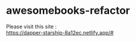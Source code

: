 # awesomebooks-refactor
Please visit this site : <br/>
https://dapper-starship-8a12ec.netlify.app/#
